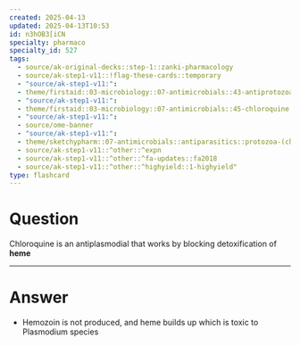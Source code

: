 ```yaml
---
created: 2025-04-13
updated: 2025-04-13T10:53
id: n3hOB3[iCN
specialty: pharmaco
specialty_id: 527
tags:
  - source/ak-original-decks::step-1::zanki-pharmacology
  - source/ak-step1-v11::!flag-these-cards::temporary
  - "source/ak-step1-v11:": 
  - theme/firstaid::03-microbiology::07-antimicrobials::43-antiprotozoal-therapy
  - "source/ak-step1-v11:": 
  - theme/firstaid::03-microbiology::07-antimicrobials::45-chloroquine
  - "source/ak-step1-v11:": 
  - source/ome-banner
  - "source/ak-step1-v11:": 
  - theme/sketchypharm::07-antimicrobials::antiparasitics::protozoa-(chloroquine,pyrimethamine,suramin-and-melarsoprol,nifurtimox-and-benznidazole,sodium-stibogluconate)
  - source/ak-step1-v11::^other::^expn
  - source/ak-step1-v11::^other::^fa-updates::fa2018
  - source/ak-step1-v11::^other::^highyield::1-highyield"
type: flashcard
---
```


# Question
Chloroquine is an antiplasmodial that works by blocking detoxification of **heme**

---

# Answer
- Hemozoin is not produced, and heme builds up which is toxic to Plasmodium species
